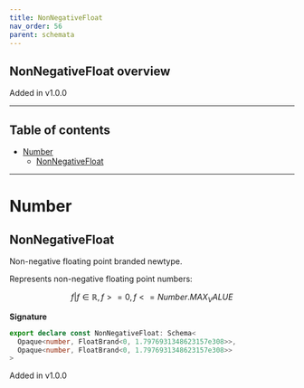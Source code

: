 ```yaml
---
title: NonNegativeFloat
nav_order: 56
parent: schemata
---
```


## NonNegativeFloat overview

Added in v1.0.0

---

<h2 class="text-delta">Table of contents</h2>

- [Number](#number)
  - [NonNegativeFloat](#nonnegativefloat)

---

# Number

## NonNegativeFloat

Non-negative floating point branded newtype.

Represents non-negative floating point numbers:

```math
 { f | f ∈ ℝ, f >= 0, f <= Number.MAX_VALUE }
```

**Signature**

```ts
export declare const NonNegativeFloat: Schema<
  Opaque<number, FloatBrand<0, 1.7976931348623157e308>>,
  Opaque<number, FloatBrand<0, 1.7976931348623157e308>>
>
```

Added in v1.0.0
